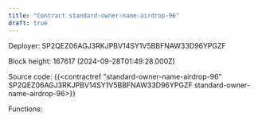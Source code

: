 ```yaml
---
title: "Contract standard-owner-name-airdrop-96"
draft: true
---
```

Deployer: SP2QEZ06AGJ3RKJPBV14SY1V5BBFNAW33D96YPGZF


 



Block height: 167617 (2024-09-28T01:49:28.000Z)

Source code: {{<contractref "standard-owner-name-airdrop-96" SP2QEZ06AGJ3RKJPBV14SY1V5BBFNAW33D96YPGZF standard-owner-name-airdrop-96>}}

Functions:


